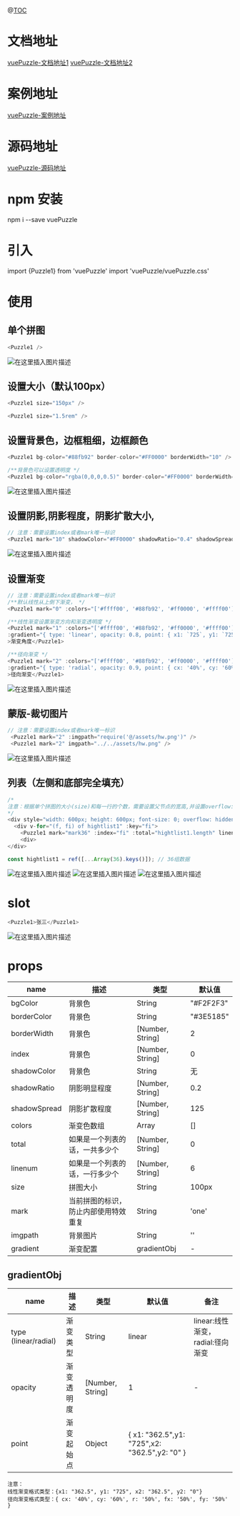 
@[TOC](vuePuzzle文档)


# 文档地址

[vuePuzzle-文档地址1](https://slailcp.github.io/vuePuzzle-document/index.html)
[vuePuzzle-文档地址2](https://blog.csdn.net/sllailcp/article/details/139597472?spm=1001.2014.3001.5502)

# 案例地址

[vuePuzzle-案例地址](https://slailcp.github.io/vuePuzzle/index.html)

# 源码地址

[vuePuzzle-源码地址](https://github.com/slailcp/puzzle/blob/main/puzzle1.vue)



# npm 安装
npm i --save vuePuzzle

# 引入
import {Puzzle1} from 'vuePuzzle'
import 'vuePuzzle/vuePuzzle.css'
# 使用

## 单个拼图

```js
<Puzzle1 />
```
![在这里插入图片描述](https://img-blog.csdnimg.cn/direct/2aee8a9829ea4baeb735cc480ac80ea8.png)




## 设置大小（默认100px）

```js
<Puzzle1 size="150px" />

<Puzzle1 size="1.5rem" />
```

## 设置背景色，边框粗细，边框颜色

```js
<Puzzle1 bg-color="#88fb92" border-color="#FF0000" borderWidth="10" />

/**背景色可以设置透明度 */
<Puzzle1 bg-color="rgba(0,0,0,0.5)" border-color="#FF0000" borderWidth="10" />
```
![在这里插入图片描述](https://img-blog.csdnimg.cn/direct/c86425a76a254861b89c4e63031edfb8.png)




## 设置阴影,阴影程度，阴影扩散大小,

```js
// 注意：需要设置index或者mark唯一标识
<Puzzle1 mark="10" shadowColor="#FF0000" shadowRatio="0.4" shadowSpread="100" />
```
![在这里插入图片描述](https://img-blog.csdnimg.cn/direct/6e062539a74748a0945c35c7529c1ec4.png)

## 设置渐变

```js
// 注意：需要设置index或者mark唯一标识
/**默认线性从上倒下渐变， */
<Puzzle1 mark="0" :colors="['#ffff00', '#88fb92', '#ff0000', '#ffff00']">默认<br />线性渐变<br />从上到下</Puzzle1>

/**线性渐变设置渐变方向和渐变透明度 */
<Puzzle1 mark="1" :colors="['#ffff00', '#88fb92', '#ff0000', '#ffff00']" 
:gradient="{ type: 'linear', opacity: 0.8, point: { x1: `725`, y1: `725`, x2: `0`, y2: `0` } }"
>渐变角度</Puzzle1>

/**径向渐变 */
<Puzzle1 mark="2" :colors="['#ffff00', '#88fb92', '#ff0000', '#ffff00']" 
:gradient="{ type: 'radial', opacity: 0.9, point: { cx: '40%', cy: '60%', r: '50%', fx: '50%', fy: '50%' } }"
>径向渐变</Puzzle1>
```
![在这里插入图片描述](https://img-blog.csdnimg.cn/direct/ea3690420529408da128e67a16d7abc3.png)


## 蒙版-裁切图片

```js
// 注意：需要设置index或者mark唯一标识
 <Puzzle1 mark="2" :imgpath="require('@/assets/hw.png')" />
 <Puzzle1 mark="2" imgpath="../../assets/hw.png" />
```
![在这里插入图片描述](https://img-blog.csdnimg.cn/direct/b65a4c4c0dec4aafae6614b62de54bfc.png)

## 列表（左侧和底部完全填充）

```js
/*
注意：根据单个拼图的大小(size)和每一行的个数，需要设置父节点的宽高,并设置overflow:hidden,隐藏上边和右边凸出的部分。 
*/
<div style="width: 600px; height: 600px; font-size: 0; overflow: hidden; border-radius: 12px">
  <div v-for="(f, fi) of hightlist1" :key="fi">
    <Puzzle1 mark="mark36" :index="fi" :total="hightlist1.length" linenum="6" style="float: left"/>
    <div>
</div>

const hightlist1 = ref([...Array(36).keys()]); // 36组数据
```
![在这里插入图片描述](https://img-blog.csdnimg.cn/direct/ab3011e0448c428da6eaca595b3c2d43.png)
![在这里插入图片描述](https://img-blog.csdnimg.cn/direct/fda2707ed5d649268e22ef084d0a6f39.png)
![在这里插入图片描述](https://img-blog.csdnimg.cn/direct/899e89fe658e4c06830324f9e4464583.png)

# slot

```js
<Puzzle1>张三</Puzzle1>
```
![在这里插入图片描述](https://img-blog.csdnimg.cn/direct/4993414cf0c94f04908ad3ed9e9b7888.png)


# props

| name | 描述 | 类型  | 默认值 |
|-|---|--|--|
| bgColor  | 背景色 | String | "#F2F2F3" |
| borderColor  | 背景色 | String | "#3E5185" |
| borderWidth  | 背景色 | [Number, String] | 2 |
| index  | 背景色 | [Number, String] | 0 |
| shadowColor  | 背景色 | String | 无 |
| shadowRatio  | 阴影明显程度 | [Number, String] | 0.2 |
| shadowSpread  | 阴影扩散程度 | [Number, String] | 125 |
| colors  | 渐变色数组 | Array | [] |
| total  | 如果是一个列表的话，一共多少个 | [Number, String] | 0 |
| linenum  | 如果是一个列表的话，一行多少个 | [Number, String] | 6 |
| size  | 拼图大小 | String | 100px |
| mark  | 当前拼图的标识，防止内部使用特效重复 | String | 'one' |
| imgpath  | 背景图片 | String | '' |
| gradient  | 渐变配置 | gradientObj | - |


## gradientObj

| name | 描述 | 类型  | 默认值 | 备注|
|-|---|--|--|--|
| type (linear/radial)  | 渐变类型 | String | linear |linear:线性渐变， radial:径向渐变 |
| opacity  | 渐变透明度 | [Number, String] | 1 | - |
| point  | 渐变起始点 | Object | {  x1: "362.5",y1: "725",x2: "362.5",y2: "0" } |  |

```
注意：
线性渐变格式类型：{x1: "362.5", y1: "725", x2: "362.5", y2: "0"}
径向渐变格式类型：{ cx: '40%', cy: '60%', r: '50%', fx: '50%', fy: '50%' }
```


